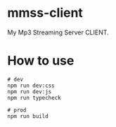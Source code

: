 # mmss-client

My Mp3 Streaming Server CLIENT.

# How to use

```
# dev
npm run dev:css
npm run dev:js
npm run typecheck

# prod
npm run build
```
